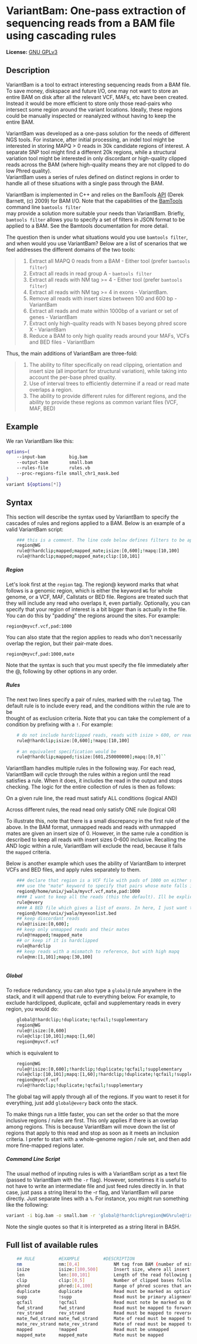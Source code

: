VariantBam: One-pass extraction of sequencing reads from a BAM file using cascading rules
=========================================================================================

**License:** [GNU GPLv3][license]


Description
-----------

VariantBam is a tool to extract interesting sequencing reads from a BAM file. To save money, 
diskspace and future I/O, one may not want to store an entire BAM on disk after all the relevant VCF, 
MAFs, etc have been created. Instead it would be more efficient to store only those read-pairs 
who intersect some region around the variant locations. Ideally, these regions could be manually inspected
or reanalyzed without having to keep the entire BAM.

VariantBam was developed as a one-pass solution for the needs of different NGS tools. For instance, after
initial processing, an indel tool might be interested in storing MAPQ > 0 reads in 30k candidate regions of interest.
A separate SNP tool might find a different 20k regions, while a structural variation tool 
might be interested in only discordant or high-quality clipped reads across the BAM 
(where high-quality means they are not clipped to do low Phred quality).  
VariantBam uses a series of rules defined on distinct regions in order to handle 
all of these situations with a single pass through the BAM.

VariantBam is implemented in C++ and relies on the BamTools [API] (Derek Barnett, (c) 2009) for BAM I/O. 
Note that the capabilities of the [BamTools] command line ``bamtools filter``  
may provide a solution more suitable your needs than VariantBam. Briefly, ``bamtools filter`` allows you to 
specify a set of filters in JSON format to be applied to a BAM. See the Bamtools documentation for more detail. 

The question then is under what situations would you use ``bamtools filter``, and when would you use VariantBam? 
Below are a list of scenarios that we feel addresses the different domains of the two tools:

> 1. Extract all MAPQ 0 reads from a BAM - Either tool (prefer ``bamtools filter``)
> 2. Extract all reads in read group A - ``bamtools filter``
> 3. Extract all reads with NM tag >= 4 - Either tool (prefer ``bamtools filter``)
> 4. Extract all reads with NM tag >= 4 in exons - VariantBam.
> 5. Remove all reads with insert sizes between 100 and 600 bp - VariantBam
> 6. Extract all reads and mate within 1000bp of a variant or set of genes - VariantBam
> 7. Extract only high-quality reads with N bases beyong phred score X - VariantBam
> 8. Reduce a BAM to only high quality reads around your MAFs, VCFs and BED files - VariantBam

Thus, the main additions of VariantBam are three-fold:

> 1. The ability to filter specifically on read clipping, orientation and insert size (all important for structural variation), while taking into account the per-base phred quality.
> 2. Use of interval trees to efficiently determine if a read or read mate overlaps a region.
> 3. The ability to provide different rules for different regions, and the ability to provide these regions as common variant files (VCF, MAF, BED)

Example
-------

We ran VariantBam like this:

```bash
options=(
    --input-bam         big.bam
    --output-bam        small.bam
    --rules-file        rules.vb
    --proc-regions-file small_chr1_mask.bed
)
variant ${options[*]}
```

Syntax
------

This section will describe the syntax used by VariantBam to specify the cascades of rules and regions 
applied to a BAM. Below is an example of a valid VariantBam script:

```bash
    ### this is a comment. The line code below defines filters to be applied to each region/rule
    region@WG
    rule@!hardclip;mapped;mapped_mate;isize:[0,600];!mapq:[10,100]
    rule@!hardclip;mapped;mapped_mate;clip:[10,101]
```

##### Region

Let's look first at the ``region`` tag. The region@ keyword marks that what follows is a genomic region, 
which is either the keyword ``WG`` for whole genome, or a VCF, MAF, Callstats or BED file. Regions are 
treated such that they will include any read who overlaps it, even partially. Optionally,
you can specify that your region of interest is a bit bigger than is actually in the file. You can do this by "padding"
the regions around the sites. For example:

``region@myvcf.vcf,pad:1000``

You can also state that the region applies to reads who don't necessarily overlap the region, but their pair-mate does.

``region@myvcf,pad:1000,mate``

Note that the syntax is such that you must specify the file immediately after the @, following by other options
in any order. 

##### Rules

The next two lines specify a pair of rules, marked with the ``rule@`` tag. 
The default rule is to include every read, and the conditions within the rule are to be  
thought of as exclusion criteria. Note that you can take the complement of a condition 
by prefixing with a ``!``. For example:

```bash
    # do not include hardclipped reads, reads with isize > 600, or reads with mapq between 10 and 100.
    rule@!hardclip;isize:[0,600];!mapq:[10,100]
    
    # an equivalent specification would be
    rule@!hardclip;mapped;!isize:[601,250000000];mapq:[0,9]``
```

VariantBam handles multiple rules in the following way. For each read, VariantBam 
will cycle through the rules within a region until the read satisfies a rule. When it 
does, it includes the read in the output and stops checking. The logic for the entire collection of 
rules is then as follows:

On a given rule line, the read must satisfy ALL conditions (logical AND)

Across different rules, the read nead only satisfy ONE rule (logical OR)

To illustrate this, note that there is a small discrepancy in the first rule of the above. In the BAM format, 
unmapped reads and reads with unmapped mates are given an insert size of 0. However, in the same rule 
a condition is described to keep all reads with insert sizes 0-600 inclusive. Recalling the AND logic
within a rule, VariantBam will exclude the read, because it fails the ``mapped`` criteria.

Below is another example which uses the ability of VariantBam to interpret VCFs and BED files,
and apply rules separately to them.

```bash
    ### declare that region is a VCF file with pads of 1000 on either side of the variant.
    ### use the "mate" keyword to specify that pairs whose mate falls in the region belong to this rule
    region@/home/unix/jwala/myvcf.vcf,mate,pad:1000
    #### I want to keep all the reads (this the default). Ill be explicit with the "every" keyword
    rule@every
    #### A BED file which gives a list of exons. In here, I just want to keep "variant" reads
    region@/home/unix/jwala/myexonlist.bed 
    ## keep discordant reads
    rule@!isize:[0,600];
    ## keep only unmapped reads and their mates
    rule@!mapped;!mapped_mate
    ## or keep if it is hardclipped
    rule@hardclip
    ## keep reads with a mismatch to reference, but with high mapq
    rule@nm:[1,101];mapq:[30,100]
    
```

##### Global

To reduce redundancy, you can also type a ``global@`` rule anywhere in the stack,
and it will append that rule to everything below. For example, to exclude hardclipped, duplicate, qcfail and 
supplementary reads in every region, you would do:

```bash
    global@!hardclip;!duplicate;!qcfail;!supplementary
    region@WG
    rule@!isize:[0,600]
    rule@clip:[10,101];mapq:[1,60]
    region@myvcf.vcf
```

which is equivalent to

```bash
    region@WG
    rule@!isize:[0,600];!hardclip;!duplicate;!qcfail;!supplementary
    rule@clip:[10,101];mapq:[1,60];!hardclip;!duplicate;!qcfail;!supplementary
    region@myvcf.vcf
    rule@!hardclip;!duplicate;!qcfail;!supplementary
```
	
The global tag will apply through all of the regions. If you want to reset it for everything, just add ``global@every`` 
back onto the stack.

To make things run a little faster, you can set the order so that the more inclusive regions / rules are first. This only
applies if there is an overlap among regions. This is because VariantBam will move down the list of regions
that apply to this read and stop as soon as it meets an inclusion criteria. I prefer to start with a whole-genome region / rule
set, and then add more fine-mapped regions later.

##### Command Line Script

The usual method of inputing rules is with a VariantBam script as a text file (passed to
VariantBam with the ``-r`` flag). However, sometimes it is useful to not have to write an intermediate
file and just feed rules directly in. In that case, just pass a string literal to the -r flag, and VariantBam
will parse directly. Just separate lines with a ``%``. For instance, you might run something like the following:

```bash
variant -i big.bam -o small.bam -r 'global@!hardclip%region@WG%rule@!isize:[0,600];%rule@clip:[10,101];mapq:[1,60]%region@myvcf.vcf'
```

Note the single quotes so that it is interpreted as a string literal in BASH.

Full list of available rules
----------------------------

```bash
    ## RULE         #EXAMPLE		 #DESCRIPTION
    nm              nm:[0,4]             NM tag from BAM (number of mismatches)
    isize           isize:[100,500]      Insert size, where all insert sizes are converted to positive.
    len             len:[80,101]         Length of the read following phred trimming
    clip            clip:[0,5]           Number of clipped bases following phred trimming
    phred           phred:[4,100]        Range of phred scores that are "quality" 
    duplicate       duplicate            Read must be marked as optical duplicate 
    supp            !supp                Read must be primary alignment
    qcfail          !qcfail              Read must note be marked as QC Fail
    fwd_strand      fwd_strand           Read must be mapped to forward strand
    rev_strand      rev_strand           Read must be mapped to reverse strand
    mate_fwd_strand mate_fwd_strand      Mate of read must be mapped to forward strand
    mate_rev_strand mate_rev_strand      Mate of read must be mapped to reverse strand  
    mapped          !mapped              Read must be unmapped
    mapped_mate     mapped_mate          Mate must be mapped
```

[license]: https://github.com/broadinstitute/variant-bam/blob/master/LICENSE

[BamTools]: https://raw.githubusercontent.com/wiki/pezmaster31/bamtools/Tutorial_Toolkit_BamTools-1.0.pdf

[API]: http://pezmaster31.github.io/bamtools/annotated.html
